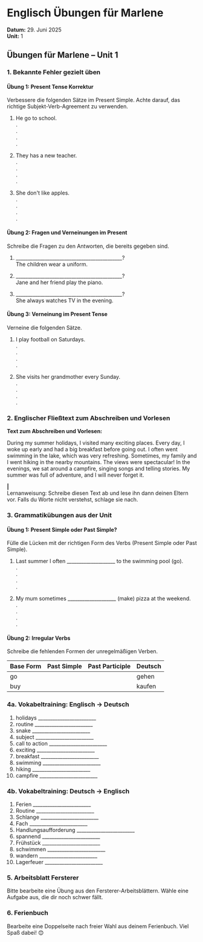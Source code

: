 # Englisch Übungen für Marlene
**Datum:** 29. Juni 2025  
**Unit:** 1

## Übungen für Marlene – Unit 1

### 1. Bekannte Fehler gezielt üben

#### Übung 1: Present Tense Korrektur
Verbessere die folgenden Sätze im Present Simple. Achte darauf, das richtige Subjekt-Verb-Agreement zu verwenden.

1. He go to school.  
   .  
   .  
   .  
   .  

2. They has a new teacher.  
   .  
   .  
   .  
   .  

3. She don't like apples.  
   .  
   .  
   .  
   .  

#### Übung 2: Fragen und Verneinungen im Present
Schreibe die Fragen zu den Antworten, die bereits gegeben sind.

1. ____________________________________________?  
   The children wear a uniform.  

2. ____________________________________________?  
   Jane and her friend play the piano.  

3. ____________________________________________?  
   She always watches TV in the evening.  

#### Übung 3: Verneinung im Present Tense
Verneine die folgenden Sätze.

1. I play football on Saturdays.  
   .  
   .  
   .  
   .  

2. She visits her grandmother every Sunday.  
   .  
   .  
   .  
   .  

### 2. Englischer Fließtext zum Abschreiben und Vorlesen

**Text zum Abschreiben und Vorlesen:**

During my summer holidays, I visited many exciting places. Every day, I woke up early and had a big breakfast before going out. I often went swimming in the lake, which was very refreshing. Sometimes, my family and I went hiking in the nearby mountains. The views were spectacular! In the evenings, we sat around a campfire, singing songs and telling stories. My summer was full of adventure, and I will never forget it.

__|__  
Lernanweisung: Schreibe diesen Text ab und lese ihn dann deinen Eltern vor. Falls du Worte nicht verstehst, schlage sie nach.

### 3. Grammatikübungen aus der Unit

#### Übung 1: Present Simple oder Past Simple?
Fülle die Lücken mit der richtigen Form des Verbs (Present Simple oder Past Simple).

1. Last summer I often ____________________ to the swimming pool (go).  
   .  
   .  
   .  
   .  

2. My mum sometimes ____________________ (make) pizza at the weekend.  
   .  
   .  
   .  
   .  

#### Übung 2: Irregular Verbs
Schreibe die fehlenden Formen der unregelmäßigen Verben.

| Base Form | Past Simple | Past Participle | Deutsch |
|-----------|-------------|-----------------|---------|
| go        |             |                 | gehen   |
| buy       |             |                 | kaufen  |

### 4a. Vokabeltraining: Englisch → Deutsch

1. holidays ________________________  
2. routine ________________________  
3. snake ________________________  
4. subject ________________________  
5. call to action ________________________  
6. exciting ________________________  
7. breakfast ________________________  
8. swimming ________________________  
9. hiking ________________________  
10. campfire ________________________

### 4b. Vokabeltraining: Deutsch → Englisch

1. Ferien ________________________  
2. Routine ________________________  
3. Schlange ________________________  
4. Fach ________________________  
5. Handlungsaufforderung ________________________  
6. spannend ________________________  
7. Frühstück ________________________  
8. schwimmen ________________________  
9. wandern ________________________  
10. Lagerfeuer ________________________

### 5. Arbeitsblatt Fersterer
Bitte bearbeite eine Übung aus den Fersterer-Arbeitsblättern. Wähle eine Aufgabe aus, die dir noch schwer fällt.

### 6. Ferienbuch
Bearbeite eine Doppelseite nach freier Wahl aus deinem Ferienbuch. Viel Spaß dabei! 😊